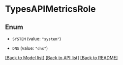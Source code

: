 # TypesAPIMetricsRole

## Enum


* `SYSTEM` (value: `"system"`)

* `DNS` (value: `"dns"`)


[[Back to Model list]](../README.md#documentation-for-models) [[Back to API list]](../README.md#documentation-for-api-endpoints) [[Back to README]](../README.md)


